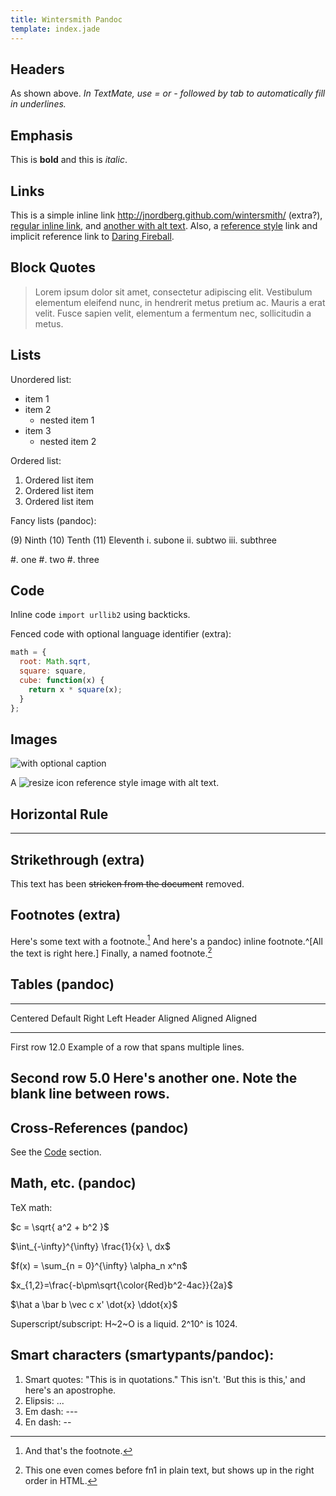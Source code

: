 ```yaml
---
title: Wintersmith Pandoc
template: index.jade
---
```


Headers
-------

As shown above. _In TextMate, use = or - followed by tab to automatically fill in underlines._


Emphasis
--------

This is **bold** and this is _italic_.


Links
-----

This is a simple inline link <http://jnordberg.github.com/wintersmith/> (extra?), [regular inline link](http://nodejs.org), and [another with alt text](http://coffeescript.org "Coffeescript"). Also, a [reference style][my_reference_link] link and implicit reference link to [Daring Fireball][].

[my_reference_link]: http://johnmacfarlane.net/pandoc/README.html "Pandoc: a universal document converter"
[Daring Fireball]: http://daringfireball.net/


Block Quotes
------------

> Lorem ipsum dolor sit amet, consectetur adipiscing elit. Vestibulum elementum eleifend nunc, in hendrerit metus pretium ac. Mauris a erat velit. Fusce sapien velit, elementum a fermentum nec, sollicitudin a metus.


Lists
-----

Unordered list:

- item 1
- item 2
	- nested item 1
- item 3
    - nested item 2

Ordered list:

1. Ordered list item
2. Ordered list item
3. Ordered list item

Fancy lists (pandoc):

(9)	  Ninth
(10)  Tenth
(11)  Eleventh
       i. subone
      ii. subtwo
     iii. subthree

#.  one
#.  two
#.  three

Code
----

Inline code `import urllib2` using backticks.

Fenced code with optional language identifier (extra):

```javascript
math = {
  root: Math.sqrt,
  square: square,
  cube: function(x) {
    return x * square(x);
  }
};
```


Images
------
![with optional caption](http://jnordberg.github.com/wintersmith/img/wintersmith.svg "Wintersmith logo")

A ![resize icon][resize_icon] reference style image with alt text.

[resize_icon]: https://github.com/favicon.ico "GitHub"


Horizontal Rule
---------------

---


Strikethrough (extra)
---------------------

This text has been ~~stricken from the document~~ removed.


Footnotes (extra)
-----------------

Here's some text with a footnote.[^fn1] And here's a pandoc) inline footnote.^[All the text is right here.] Finally, a named footnote.[^namednote]

[^namednote]: This one even comes before fn1 in plain text, but shows up in the right order in HTML.
[^fn1]: And that's the footnote.


Tables (pandoc)
---------------

-------------------------------------------------------------
 Centered   Default           Right Left
  Header    Aligned         Aligned Aligned
----------- ------- --------------- -------------------------
   First    row                12.0 Example of a row that
                                    spans multiple lines.

  Second    row                 5.0 Here's another one. Note
                                    the blank line between
                                    rows.
-------------------------------------------------------------


Cross-References (pandoc)
-------------------------

See the [Code](#code) section.


Math, etc. (pandoc)
-------------

TeX math:

$c = \sqrt{ a^2 + b^2 }$

$\int_{-\infty}^{\infty} \frac{1}{x} \, dx$

$f(x) = \sum_{n = 0}^{\infty} \alpha_n x^n$

$x_{1,2}=\frac{-b\pm\sqrt{\color{Red}b^2-4ac}}{2a}$

$\hat a  \bar b  \vec c  x'  \dot{x}  \ddot{x}$


Superscript/subscript:
H~2~O is a liquid. 2^10^ is 1024.


Smart characters (smartypants/pandoc):
--------------------------------------

1. Smart quotes: "This is in quotations." This isn't. 'But this is this,' and here's an apostrophe.
2. Elipsis: ...
3. Em dash: ---
4. En dash: --
